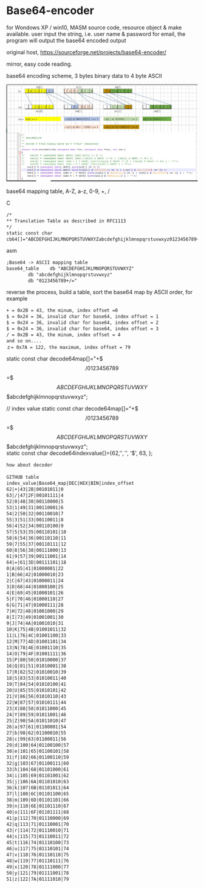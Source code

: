 # Base64-encoder
for Wondows XP / win10, MASM source code, resource object &amp; make available. user input the string, i.e. user name &amp; password for email, the program will output the base64 encoded output  

original host, https://sourceforge.net/projects/base64-encoder/

mirror, easy code reading.

base64 encoding scheme, 3 bytes binary data to 4 byte ASCII  


![base64_encoding_theory.JPG](base64_encoding_theory.JPG)  


base64 mapping table, A-Z, a-z, 0-9, +, /

C
```
/*
** Translation Table as described in RFC1113
*/
static const char cb64[]="ABCDEFGHIJKLMNOPQRSTUVWXYZabcdefghijklmnopqrstuvwxyz0123456789+/";
```  

asm
```
;Base64 -> ASCII mapping table
base64_table	db "ABCDEFGHIJKLMNOPQRSTUVWXYZ"
		db "abcdefghijklmnopqrstuvwxyz"
		db "0123456789+/="
```




reverse the process, build a table, sort the base64 map by ASCII order, for example  
```
+ = 0x2B = 43, the minum, index offset =0  
$ = 0x24 = 36, invalid char for base64, index offset = 1  
$ = 0x24 = 36, invalid char for base64, index offset = 2  
$ = 0x24 = 36, invalid char for base64, index offset = 3  
/ = 0x2B = 43, the minum, index offset = 4  
and so on....  
ｚ= 0x7A = 122, the maximum, index offset = 79  
```

static const char decode64map[]="+$$$/0123456789$$$=$$$$ABCDEFGHIJKLMNOPQRSTUVWXY$$$$$$$abcdefghijklmnopqrstuvwxyz";  

// index value
static const char decode64map[]="+$$$/0123456789$$$=$$$$ABCDEFGHIJKLMNOPQRSTUVWXY$$$$$$$abcdefghijklmnopqrstuvwxyz";  
static const char decode64indexvalue[]={62,'$', '$', '$', 63, };  


```
how about decoder

GITHUB table
index_value|Base64_map|DEC|HEX|BIN|index_offset
62|+|43|2B|00101011|0
63|/|47|2F|00101111|4
52|0|48|30|00110000|5
53|1|49|31|00110001|6
54|2|50|32|00110010|7
55|3|51|33|00110011|8
56|4|52|34|00110100|9
57|5|53|35|00110101|10
58|6|54|36|00110110|11
59|7|55|37|00110111|12
60|8|56|38|00111000|13
61|9|57|39|00111001|14
64|=|61|3D|00111101|18
0|A|65|41|01000001|22
1|B|66|42|01000010|23
2|C|67|43|01000011|24
3|D|68|44|01000100|25
4|E|69|45|01000101|26
5|F|70|46|01000110|27
6|G|71|47|01000111|28
7|H|72|48|01001000|29
8|I|73|49|01001001|30
9|J|74|4A|01001010|31
10|K|75|4B|01001011|32
11|L|76|4C|01001100|33
12|M|77|4D|01001101|34
13|N|78|4E|01001110|35
14|O|79|4F|01001111|36
15|P|80|50|01010000|37
16|Q|81|51|01010001|38
17|R|82|52|01010010|39
18|S|83|53|01010011|40
19|T|84|54|01010100|41
20|U|85|55|01010101|42
21|V|86|56|01010110|43
22|W|87|57|01010111|44
23|X|88|58|01011000|45
24|Y|89|59|01011001|46
25|Z|90|5A|01011010|47
26|a|97|61|01100001|54
27|b|98|62|01100010|55
28|c|99|63|01100011|56
29|d|100|64|01100100|57
30|e|101|65|01100101|58
31|f|102|66|01100110|59
32|g|103|67|01100111|60
33|h|104|68|01101000|61
34|i|105|69|01101001|62
35|j|106|6A|01101010|63
36|k|107|6B|01101011|64
37|l|108|6C|01101100|65
38|m|109|6D|01101101|66
39|n|110|6E|01101110|67
40|o|111|6F|01101111|68
41|p|112|70|01110000|69
42|q|113|71|01110001|70
43|r|114|72|01110010|71
44|s|115|73|01110011|72
45|t|116|74|01110100|73
46|u|117|75|01110101|74
47|v|118|76|01110110|75
48|w|119|77|01110111|76
49|x|120|78|01111000|77
50|y|121|79|01111001|78
51|z|122|7A|01111010|79




```
